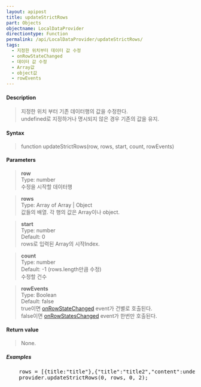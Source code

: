 ```yaml
---
layout: apipost
title: updateStrictRows
part: Objects
objectname: LocalDataProvider
directiontype: Function
permalink: /api/LocalDataProvider/updateStrictRows/
tags:
  - 지정한 위치부터 데이터 값 수정
  - onRowStateChanged
  - 데이터 값 수정
  - Array값
  - object값
  - rowEvents
---
```



#### Description

> 지정한 위치 부터 기존 데이터행의 값을 수정한다.  
> undefined로 지정하거나 명시되지 않은 경우 기존의 값을 유지.

#### Syntax

> function updateStrictRows(row, rows, start, count, rowEvents)

#### Parameters

> **row**  
> Type: number  
> 수정을 시작할 데이터행

> **rows**  
> Type: Array of Array \| Object  
> 값들의 배열. 각 행의 값은 Array이나 object.

> **start**  
> Type: number  
> Default: 0  
> rows로 입력된 Array의 시작Index.

> **count**  
> Type: number  
> Default: -1 (rows.length만큼 수정)  
> 수정할 건수

> **rowEvents**  
> Type: Boolean  
> Default: false  
> true이면 [onRowStateChanged](/api/LocalDataProvider/onRowStateChanged/) event가 건별로 호출된다.  
> false이면 [onRowStatesChanged](/api/LocalDataProvider/onRowStatesChanged/) event가 한번만 호출된다.  

#### Return value

> None.

##### Examples 

<pre class="prettyprint">
    rows = [{title:"title"},{"title":"title2","content":undefined}];
    provider.updateStrictRows(0, rows, 0, 2);
</pre>

